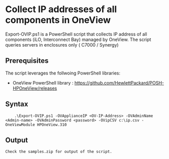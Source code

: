 # Collect IP addresses of all components in OneView

Export-OVIP.ps1 is a PowerShell script that collects IP address of all components (iLO, Interconnect Bay) managed by OneView.
The script queries servers in enclosures only ( C7000 / Synergy)

## Prerequisites
The script leverages the follwoing PowerShell libraries:
* OneView PowerShell library : https://github.com/HewlettPackard/POSH-HPOneView/releases




## Syntax


```
    .\Export-OVIP.ps1 -OVApplianceIP <OV-IP-Address> -OVAdminName <Admin-name> -OVAdminPassword <password> -OVipCSV c:\ip.csv -OneViewModule HPOneView.310

```

## Output

    Check the samples.zip for output of the script.
